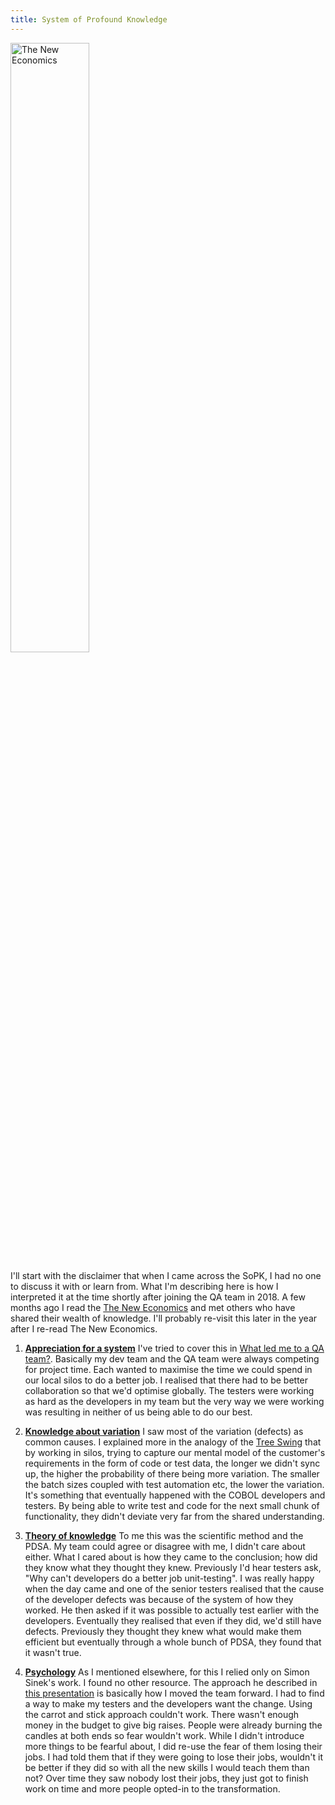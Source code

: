 ```yaml
---
title: System of Profound Knowledge
---
```

<a href="https://www.amazon.com/Economics-Industry-Government-Education-Press/dp/0262535939" target="_blank">
    <img src="{{ site.baseurl }}/assets/images/tne.jpg" alt="The New Economics" title="The New Economics" style="width:50%; display: block;" />
</a>


I'll start with the disclaimer that when I came across the SoPK, I had no one to discuss it with or learn from.
What I'm describing here is how I interpreted it at the time shortly after joining the QA team in 2018.
A few months ago I read the [The New Economics][1] and met others who have shared their wealth of knowledge.
I'll probably re-visit this later in the year after I re-read The New Economics.

1. [**Appreciation for a system**][2] I've tried to cover this in [What led me to a QA team?](/demingdriventesting/What%20led%20me%20to%20a%20QA%20team/index). Basically my dev team and the QA team were always competing for project time. Each wanted to maximise the time we could spend in our local silos to do a better job. I realised that there had to be better collaboration so that we'd optimise globally. The testers were working as hard as the developers in my team but the very way we were working was resulting in neither of us being able to do our best. 

2. [**Knowledge about variation**][3] I saw most of the variation (defects) as common causes. I explained more in the analogy of the [Tree Swing](/demingdriventesting/What%20led%20me%20to%20a%20QA%20team/Tree%20Swing) that by working in silos, trying to capture our mental model of the customer's requirements in the form of code or test data, the longer we didn't sync up, the higher the probability of there being more variation. The smaller the batch sizes coupled with test automation etc, the lower the variation. It's something that eventually happened with the COBOL developers and testers. By being able to write test and code for the next small chunk of functionality, they didn't deviate very far from the shared understanding.

3. [**Theory of knowledge**][4] To me this was the scientific method and the PDSA. My team could agree or disagree with me, I didn't care about either. What I cared about is how they came to the conclusion; how did they know what they thought they knew. Previously I'd hear testers ask, "Why can't developers do a better job unit-testing". I was really happy when the day came and one of the senior testers realised that the cause of the developer defects was because of the system of how they worked. He then asked if it was possible to actually test earlier with the developers. Eventually they realised that even if they did, we'd still have defects. Previously they thought they knew what would make them efficient but eventually through a whole bunch of PDSA, they found that it wasn't true.

4. [**Psychology**][5] As I mentioned elsewhere, for this I relied only on Simon Sinek's work. I found no other resource. The approach he described in [this presentation][6] is basically how I moved the team forward. I had to find a way to make my testers and the developers want the change. Using the carrot and stick approach couldn't work. There wasn't enough money in the budget to give big raises. People were already burning the candles at both ends so fear wouldn't work. While I didn't introduce more things to be fearful about, I did re-use the fear of them losing their jobs. I had told them that if they were going to lose their jobs, wouldn't it be better if they did so with all the new skills I would teach them than not? Over time they saw nobody lost their jobs, they just got to finish work on time and more people opted-in to the transformation.

[1]: https://www.amazon.com/Economics-Industry-Government-Education-Press/dp/0262535939
[2]: https://deming.org/appreciation-for-a-system/
[3]: https://deming.org/knowledge-of-variation/
[4]: https://deming.org/theory-of-knowledge/
[5]: https://deming.org/psychology-managing-human-systems/
[6]: https://www.youtube.com/watch?v=N9d0NqSztWA&t=188s